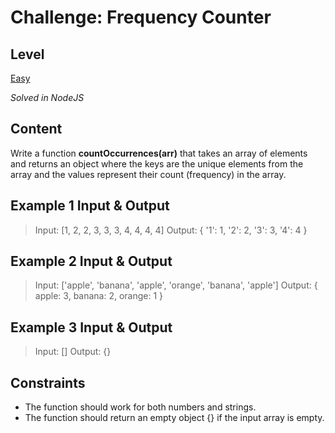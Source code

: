 # Challenge: Frequency Counter

## Level

[Easy](https://chatgpt.com/c/67d49a87-82ec-8013-92c0-62b106dd6da3)

_Solved in NodeJS_

## Content

Write a function **countOccurrences(arr)** that takes an array of elements and returns an object where the keys are the unique elements from the array and the values represent their count (frequency) in the array.

## Example 1 Input & Output

> Input: [1, 2, 2, 3, 3, 3, 4, 4, 4, 4]
> Output: { '1': 1, '2': 2, '3': 3, '4': 4 }

## Example 2 Input & Output

> Input: ['apple', 'banana', 'apple', 'orange', 'banana', 'apple']
> Output: { apple: 3, banana: 2, orange: 1 }

## Example 3 Input & Output

> Input: []
> Output: {}

## Constraints

- The function should work for both numbers and strings.
- The function should return an empty object {} if the input array is empty.
